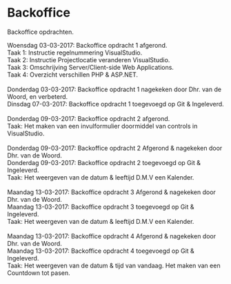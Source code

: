 # Backoffice
Backoffice opdrachten. 

Woensdag 03-03-2017: Backoffice opdracht 1 afgerond. <br>
Taak 1: Instructie regelnummering VisualStudio.<br>
Taak 2: Instructie Projectlocatie veranderen VisualStudio.<br>
Taak 3: Omschrijving Server/Client-side Web Applications.<br>
Taak 4: Overzicht verschillen PHP & ASP.NET.<br>
<br>
Donderdag 03-03-2017: Backoffice opdracht 1 nagekeken door Dhr. van de Woord, en verbeterd.<br>
Dinsdag 07-03-2017: Backoffice opdracht 1 toegevoegd op Git & Ingeleverd.<br>
<br>
Donderdag 09-03-2017: Backoffice opdracht 2 afgerond.<br>
Taak: Het maken van een invulformulier doormiddel van controls in VisualStudio.<br>
<br>
Donderdag 09-03-2017: Backoffice opdracht 2  Afgerond & nagekeken door Dhr. van de Woord.<br>
Donderdag 09-03-2017: Backoffice opdracht 2 toegevoegd op Git & Ingeleverd.<br>
Taak: Het weergeven van de datum & leeftijd D.M.V een Kalender. <br>
<br>
Maandag 13-03-2017: Backoffice opdracht 3 Afgerond & nagekeken door Dhr. van de Woord. <br>
Maandag 13-03-2017: Backoffice opdracht 3 toegevoegd op Git & Ingeleverd.<br>
Taak: Het weergeven van de datum & leeftijd D.M.V een Kalender. <br>
<br>
Maandag 13-03-2017: Backoffice opdracht 4 Afgerond & nagekeken door Dhr. van de Woord. <br>
Maandag 13-03-2017: Backoffice opdracht 4 toegevoegd op Git & Ingeleverd.<br>
Taak: Het weergeven van de datum & tijd van vandaag. Het maken van een Countdown tot pasen.<br>
